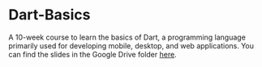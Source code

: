# Dart-Basics
A 10-week course to learn the basics of Dart, a programming language primarily used for developing mobile, desktop, and web applications. You can find the slides in the Google Drive folder [here](https://drive.google.com/drive/folders/1ltx0M60uc-i7QShuanHqoGwi-nTnX9wv?usp=drive_link).
